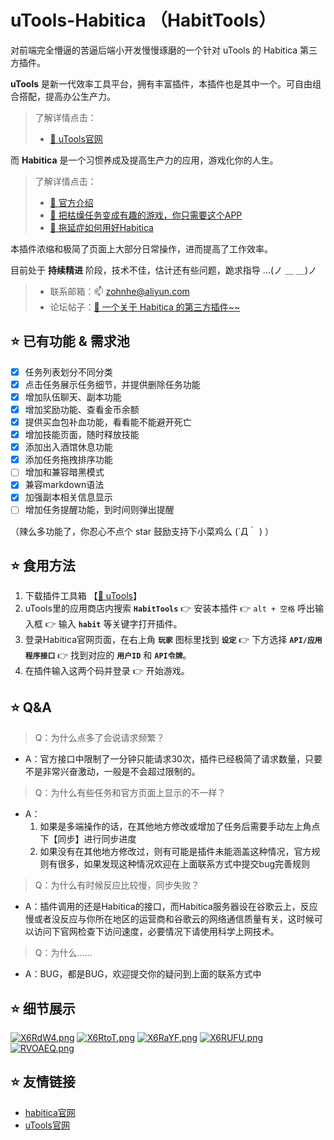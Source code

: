 # uTools-Habitica （HabitTools）
对前端完全懵逼的苦逼后端小开发慢慢琢磨的一个针对 uTools 的 Habitica 第三方插件。

**uTools** 是新一代效率工具平台，拥有丰富插件，本插件也是其中一个。可自由组合搭配，提高办公生产力。
> 了解详情点击：
> - [🔗 uTools官网](https://open.u-tools.cn/45142.html)

而 **Habitica** 是一个习惯养成及提高生产力的应用，游戏化你的人生。
> 了解详情点击：
> - [🔗 官方介绍](https://habitica.com/static/features)
> - [🔗 把枯燥任务变成有趣的游戏，你只需要这个APP](https://zhuanlan.zhihu.com/p/58660347)
> - [🔗 拖延症如何用好Habitica](https://www.zhihu.com/question/36371438)

本插件浓缩和极简了页面上大部分日常操作，进而提高了工作效率。

目前处于 **持续精进** 阶段，技术不佳，估计还有些问题，跪求指导 ...(ノ ＿ ＿)ノ
> - 联系邮箱：📫 zohnhe@aliyun.com
> - 论坛帖子：[🔗 一个关于 Habitica 的第三方插件~~](https://yuanliao.info/d/3764-habittools-habitica)

## ⭐ 已有功能 & 需求池
- [x] 任务列表划分不同分类
- [x] 点击任务展示任务细节，并提供删除任务功能
- [x] 增加队伍聊天、副本功能
- [x] 增加奖励功能、查看金币余额
- [x] 提供买血包补血功能，看看能不能避开死亡
- [x] 增加技能页面，随时释放技能
- [x] 添加出入酒馆休息功能
- [x] 添加任务拖拽排序功能
- [ ] 增加和兼容暗黑模式
- [x] 兼容markdown语法
- [x] 加强副本相关信息显示
- [ ] 增加任务提醒功能，到时间则弹出提醒

（辣么多功能了，你忍心不点个 star 鼓励支持下小菜鸡么 (´Д｀ ) ）

## ⭐ 食用方法
1. 下载插件工具箱 【[🔗 uTools](https://open.u-tools.cn/45142.html)】
2. uTools里的应用商店内搜索 **`HabitTools`** 👉 安装本插件 👉 `alt + 空格` 呼出输入框 👉 输入 **`habit`** 等关键字打开插件。
3. 登录Habitica官网页面，在右上角 **`玩家`** 图标里找到 **`设定`** 👉 下方选择 **`API/应用程序接口`** 👉 找到对应的 **`用户ID`** 和 **`API令牌`**。
4. 在插件输入这两个码并登录 👉 开始游戏。

## ⭐ Q&A
> Q：为什么点多了会说请求频繁？
- A：官方接口中限制了一分钟只能请求30次，插件已经极简了请求数量，只要不是非常兴奋激动，一般是不会超过限制的。

> Q：为什么有些任务和官方页面上显示的不一样？
- A：
    1. 如果是多端操作的话，在其他地方修改或增加了任务后需要手动左上角点下【同步】进行同步进度
    2. 如果没有在其他地方修改过，则有可能是插件未能涵盖这种情况，官方规则有很多，如果发现这种情况欢迎在上面联系方式中提交bug完善规则

> Q：为什么有时候反应比较慢，同步失败？
- A：插件调用的还是Habitica的接口，而Habitica服务器设在谷歌云上，反应慢或者没反应与你所在地区的运营商和谷歌云的网络通信质量有关，这时候可以访问下官网检查下访问速度，必要情况下请使用科学上网技术。

> Q：为什么……
- A：BUG，都是BUG，欢迎提交你的疑问到上面的联系方式中

## ⭐ 细节展示
[![X6RdW4.png](https://s1.ax1x.com/2022/06/10/X6RdW4.png)](https://imgtu.com/i/X6RdW4)
[![X6RtoT.png](https://s1.ax1x.com/2022/06/10/X6RtoT.png)](https://imgtu.com/i/X6RtoT)
[![X6RaYF.png](https://s1.ax1x.com/2022/06/10/X6RaYF.png)](https://imgtu.com/i/X6RaYF)
[![X6RUFU.png](https://s1.ax1x.com/2022/06/10/X6RUFU.png)](https://imgtu.com/i/X6RUFU)
[![RVOAEQ.png](https://z3.ax1x.com/2021/06/22/RVOAEQ.png)](https://imgtu.com/i/RVOAEQ)

## ⭐ 友情链接
- [habitica官网](https://habitica.com/)
- [uTools官网](https://open.u-tools.cn/45142.html)

